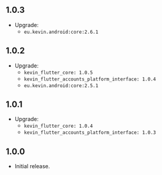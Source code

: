 ## 1.0.3

* Upgrade:
  - `eu.kevin.android:core:2.6.1`

## 1.0.2

* Upgrade:
    - `kevin_flutter_core: 1.0.5`
    - `kevin_flutter_accounts_platform_interface: 1.0.4`
    - `eu.kevin.android:core:2.5.1`

## 1.0.1

* Upgrade:
    - `kevin_flutter_core: 1.0.4`
    - `kevin_flutter_accounts_platform_interface: 1.0.3`

## 1.0.0

* Initial release.